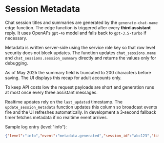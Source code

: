 # Session Metadata

Chat session titles and summaries are generated by the `generate-chat-name` edge function.
The edge function is triggered after every **third assistant** reply. It uses OpenAI's
`gpt-4o` model and falls back to `gpt-3.5-turbo` if necessary.

Metadata is written server-side using the service role key so that row level security does
not block updates. The function updates `chat_sessions.name` and `chat_sessions.session_summary`
directly and returns the values only for debugging.

As of May 2025 the summary field is truncated to 200 characters before saving.
The UI displays this recap for adult accounts only.

To keep API costs low the request payloads are short and generation runs at most once every
three assistant messages.

Realtime updates rely on the `last_updated` timestamp. The `update_session_metadata`
function updates this column so broadcast events fire and the UI refreshes automatically.
In development a 3‑second fallback timer fetches metadata if no realtime event arrives.

Sample log entry (level:"info"):
```json
{"level":"info","event":"metadata.generated","session_id":"abc123","title":"Shopping List","summary":"We brainstormed dinner ideas."}
```
